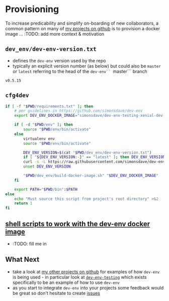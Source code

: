 # Provisioning

To increase predicability and simplify on-boarding of new
collaborators, a common pattern on many of
[my projects on github](https://github.com/simonsdave)
is to provision a docker image ... :TODO: add more context & motivation

## ```dev_env/dev-env-version.txt```

* defines the ```dev-env``` version used by the repo
* typically an explicit version number (as below) but could also
be ```master``` or ```latest``` referring to the head of the ```dev-env`` ```master``` branch

```
v0.5.15
```

## ```cfg4dev```

```bash
if [ -f "$PWD/requirements.txt" ]; then
    # per guidelines in https://github.com/simonsdave/dev-env
    export DEV_ENV_DOCKER_IMAGE="simonsdave/dev-env-testing-xenial-dev-env:build"

    if [ -d "$PWD/env" ]; then
        source "$PWD/env/bin/activate"
    else
        virtualenv env
        source "$PWD/env/bin/activate"

        DEV_ENV_VERSION=$(cat "$PWD/dev_env/dev-env-version.txt")
        if [ "${DEV_ENV_VERSION:-}" == "latest" ]; then DEV_ENV_VERSION=master; fi
        curl -s -L https://raw.githubusercontent.com/simonsdave/dev-env/${DEV_ENV_VERSION}/bin/install-dev-env.sh | bash -s --
        unset DEV_ENV_VERSION

        "$PWD/dev_env/build-docker-image.sh" "$DEV_ENV_DOCKER_IMAGE"
    fi

    export PATH="$PWD/bin":$PATH
else
    echo "Must source this script from project's root directory" >&2
    return 1
fi
```

## [shell scripts to work with the dev-env docker image](https://github.com/simonsdave/dev-env/tree/master/bin)

* :TODO: fill me in

## What Next

* take a look at [my other projects on github](https://github.com/simonsdave)
for examples of how ```dev-env``` is being used - in particular look at [```dev-env-testing```](https://github.com/simonsdave/dev-env-testing)
which exists specifically to be an example of how to use ```dev-env```
* as you start to integrate ```dev-env``` into your projects
some feedback would be great so don't hesitate to create [issues](../../../issues)
